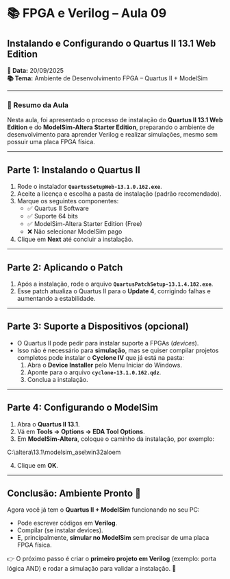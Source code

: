 # 📚 FPGA e Verilog – Aula 09  
## Instalando e Configurando o Quartus II 13.1 Web Edition  

**📅 Data:** 20/09/2025  
**📚 Tema:** Ambiente de Desenvolvimento FPGA – Quartus II + ModelSim  

---

### 📖 Resumo da Aula
Nesta aula, foi apresentado o processo de instalação do **Quartus II 13.1 Web Edition** e do **ModelSim-Altera Starter Edition**, preparando o ambiente de desenvolvimento para aprender Verilog e realizar simulações, mesmo sem possuir uma placa FPGA física.  

---

## Parte 1: Instalando o Quartus II

1. Rode o instalador **`QuartusSetupWeb-13.1.0.162.exe`**.  
2. Aceite a licença e escolha a pasta de instalação (padrão recomendado).  
3. Marque os seguintes componentes:  
   - ✅ Quartus II Software  
   - ✅ Suporte 64 bits  
   - ✅ ModelSim-Altera Starter Edition (Free)  
   - ❌ Não selecionar ModelSim pago  
4. Clique em **Next** até concluir a instalação.  

---

## Parte 2: Aplicando o Patch

1. Após a instalação, rode o arquivo **`QuartusPatchSetup-13.1.4.182.exe`**.  
2. Esse patch atualiza o Quartus II para o **Update 4**, corrigindo falhas e aumentando a estabilidade.  

---

## Parte 3: Suporte a Dispositivos (opcional)

- O Quartus II pode pedir para instalar suporte a FPGAs (*devices*).  
- Isso não é necessário para **simulação**, mas se quiser compilar projetos completos pode instalar o **Cyclone IV** que já está na pasta:  
  1. Abra o **Device Installer** pelo Menu Iniciar do Windows.  
  2. Aponte para o arquivo **`cyclone-13.1.0.162.qdz`**.  
  3. Conclua a instalação.  

---

## Parte 4: Configurando o ModelSim

1. Abra o **Quartus II 13.1**.  
2. Vá em **Tools → Options → EDA Tool Options**.  
3. Em **ModelSim-Altera**, coloque o caminho da instalação, por exemplo:  

C:\altera\13.1\modelsim_ase\win32aloem

4. Clique em **OK**.  

---

## Conclusão: Ambiente Pronto 🎉
Agora você já tem o **Quartus II + ModelSim** funcionando no seu PC:  

- Pode escrever códigos em **Verilog**.  
- Compilar (se instalar devices).  
- E, principalmente, **simular no ModelSim** sem precisar de uma placa FPGA física.  

👉 O próximo passo é criar o **primeiro projeto em Verilog** (exemplo: porta lógica AND) e rodar a simulação para validar a instalação. 🚀


